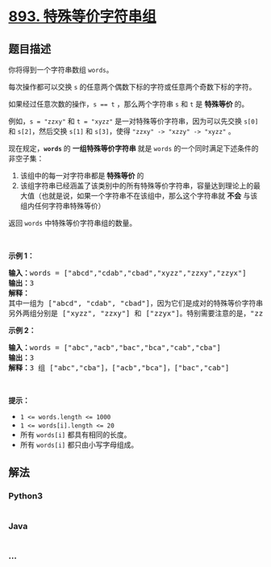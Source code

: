 # [893. 特殊等价字符串组](https://leetcode-cn.com/problems/groups-of-special-equivalent-strings)



## 题目描述

<!-- 这里写题目描述 -->

<p>你将得到一个字符串数组 <code>words</code>。</p>

<p>每次操作都可以交换 <code>s</code> 的任意两个偶数下标的字符或任意两个奇数下标的字符。</p>

<p>如果经过任意次数的操作，<code>s == t</code> ，那么两个字符串 <code>s</code> 和 <code>t</code> 是 <strong>特殊等价 </strong>的。</p>

<p>例如，<code>s = "zzxy"</code> 和 <code>t = "xyzz"</code> 是一对特殊等价字符串，因为可以先交换 <code>s[0]</code> 和 <code>s[2]</code>，然后交换 <code>s[1]</code> 和 <code>s[3]</code>，使得 <code>"zzxy" -&gt; "xzzy" -&gt; "xyzz"</code> 。</p>

<p>现在规定，<strong><code>words</code> </strong>的 <strong>一组特殊等价字符串 </strong>就是 <code>words</code> 的一个同时满足下述条件的非空子集：</p>

<ol>
	<li>该组中的每一对字符串都是<strong> 特殊等价 </strong>的</li>
	<li>该组字符串已经涵盖了该类别中的所有特殊等价字符串，容量达到理论上的最大值（也就是说，如果一个字符串不在该组中，那么这个字符串就 <strong>不会</strong> 与该组内任何字符串特殊等价）</li>
</ol>

<p>返回 <code>words</code> 中特殊等价字符串组的数量。</p>

<p>&nbsp;</p>

<ul>
</ul>

<p><strong>示例 1：</strong></p>

<pre>
<strong>输入：</strong>words = ["abcd","cdab","cbad","xyzz","zzxy","zzyx"]
<strong>输出：</strong>3
<strong>解释：</strong>
其中一组为 ["abcd", "cdab", "cbad"]，因为它们是成对的特殊等价字符串，且没有其他字符串与这些字符串特殊等价。
另外两组分别是 ["xyzz", "zzxy"] 和 ["zzyx"]。特别需要注意的是，"zzxy" 不与 "zzyx" 特殊等价。
</pre>

<p><strong>示例 2：</strong></p>

<pre>
<strong>输入：</strong>words = ["abc","acb","bac","bca","cab","cba"]
<strong>输出：</strong>3
<strong>解释：</strong>3 组 ["abc","cba"]，["acb","bca"]，["bac","cab"]
</pre>

<p>&nbsp;</p>

<p><strong>提示：</strong></p>

<ul>
	<li><code>1 &lt;= words.length &lt;= 1000</code></li>
	<li><code>1 &lt;= words[i].length &lt;= 20</code></li>
	<li>所有 <code>words[i]</code>&nbsp;都具有相同的长度。</li>
	<li>所有 <code>words[i]</code>&nbsp;都只由小写字母组成。</li>
</ul>


## 解法

<!-- 这里可写通用的实现逻辑 -->

<!-- tabs:start -->

### **Python3**

<!-- 这里可写当前语言的特殊实现逻辑 -->

```python

```

### **Java**

<!-- 这里可写当前语言的特殊实现逻辑 -->

```java

```

### **...**

```

```

<!-- tabs:end -->
